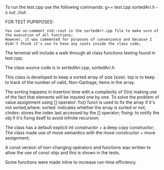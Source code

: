 To run the test.cpp use the following commands:
    g++ test.cpp sortedArr.h -o out
    ./out

FOR TEST PUPRPOSES:

    You can un-comment std::cout in the sortedArr.cpp file to make sure of the execution of all functions;
    However, it was commented for purposes of convenience and because I didn't think it's use to have any couts inside the class code;


The terminal will include a walk through all class functions testing found in test.cpp;

The class source code is in sortedArr.cpp, sortedArr.h

This class is developed to keep a sorted array of size (size).
top is to keep to track of the number of valid, Non-Garbage, items in the array.

The sorting happens in insertion time with a complexity of O(n) making use of the fact that elements will be inputed one by one.
To solve the problem of value assignment using [] operator: fix() funct is used to fix the array if it's not sorted,where:
sorted: indicates whether the array is sorted or not;
cIndex: stores the index last accessed by the [] operator;
fixing: to notify the obj if it's fixing itself to avoid infinite recursion;

The class has a default explicit int constructor + a deep copy constructor; 
The class made use of move semantics with the move constructor + move assignment;

A const version of non-changing operators and functions was written to allow the use of const objs and this is shown in the tests.

Some functions were made inline to increase run-time efficiency.



